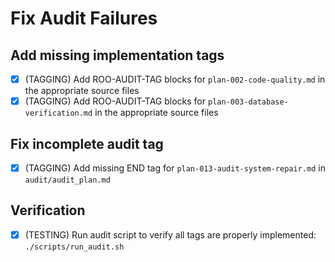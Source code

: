 # Fix Audit Failures

## Add missing implementation tags
- [x] (TAGGING) Add ROO-AUDIT-TAG blocks for `plan-002-code-quality.md` in the appropriate source files
- [x] (TAGGING) Add ROO-AUDIT-TAG blocks for `plan-003-database-verification.md` in the appropriate source files

## Fix incomplete audit tag
- [x] (TAGGING) Add missing END tag for `plan-013-audit-system-repair.md` in `audit/audit_plan.md`

## Verification
- [x] (TESTING) Run audit script to verify all tags are properly implemented: `./scripts/run_audit.sh`